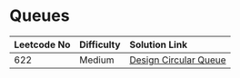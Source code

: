# Queues

| Leetcode No | Difficulty | Solution Link |
| :--- | :--- | :--- |
| 622 | Medium | [Design Circular Queue](../difficulty-based-problem-index/leetcode-medium/leetcode-622-design-circular-queue.md) |


